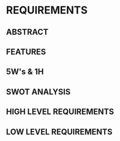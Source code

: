 # REQUIREMENTS 

## ABSTRACT

## FEATURES

## 5W's & 1H

## SWOT ANALYSIS

## HIGH LEVEL REQUIREMENTS

## LOW LEVEL REQUIREMENTS
